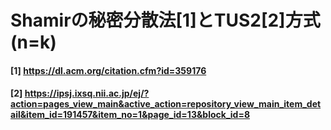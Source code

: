 # Shamirの秘密分散法[1]とTUS2[2]方式(n=k)

#### [1] https://dl.acm.org/citation.cfm?id=359176

#### [2] https://ipsj.ixsq.nii.ac.jp/ej/?action=pages_view_main&active_action=repository_view_main_item_detail&item_id=191457&item_no=1&page_id=13&block_id=8
